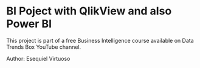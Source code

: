 # BI Poject with QlikView and also Power BI

This project is part of a free Business Intelligence course available on Data Trends Box YouTube channel.

Author: Esequiel Virtuoso

